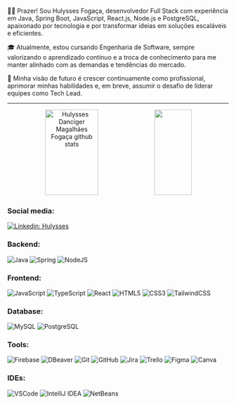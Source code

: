 <!--[![Typing SVG](https://readme-typing-svg.herokuapp.com/?color=00bfbf&size=35&center=true&vCenter=true&width=1000&lines=Hello,+My+name+is+Hulysses+Danciger+Magalhães+Fogaça;I+study+software+engineering+at+FAG;Be+Welcome!+:%29)](https://git.io/typing-svg) -->

👋🏻 Prazer! Sou Hulysses Fogaça, desenvolvedor Full Stack com experiência em Java, Spring Boot, JavaScript, React.js, Node.js e PostgreSQL, apaixonado por tecnologia e por transformar ideias em soluções escaláveis e eficientes.

🎓 Atualmente, estou cursando Engenharia de Software, sempre valorizando o aprendizado contínuo e a troca de conhecimento para me manter alinhado com as demandas e tendências do mercado.

🥇 Minha visão de futuro é crescer continuamente como profissional, aprimorar minhas habilidades e, em breve, assumir o desafio de liderar equipes como Tech Lead.

<hr>

<div align="center">  
  <img width="49%" height="195px" src="https://github-readme-stats.vercel.app/api?username=hulysses&show_icons=true&count_private=true&hide_border=true&title_color=00bfbf&icon_color=00bfbf&text_color=c9d1d9&bg_color=0d1117" alt="Hulysses Danciger Magalhães Fogaça github stats" /> 
  <img width="41%" height="195px" src="https://github-readme-stats.vercel.app/api/top-langs/?username=hulysses&layout=compact&hide_border=true&title_color=00bfbf&text_color=00bfbf&bg_color=0d1117" />
</div>

<!--- <p align="center">
  <img src="https://github-profile-trophy.vercel.app/?username=hulysses&theme=dracula&row=2&no-bg=true&column=3&margin-w=15&margin-h=15" />
</p> --->

### Social media:
[![Linkedin: Hulysses](https://img.shields.io/badge/-Linkedin-blue?style=flat&logo=Linkedin&logoColor=white&link=https://www.linkedin.com/in/hulysses/)](https://www.linkedin.com/in/hulysses/)
    
### Backend:
![Java](https://img.shields.io/badge/java-%23ED8B00.svg?style=flat&logo=openjdk&logoColor=white)
![Spring](https://img.shields.io/badge/-Spring-6DB33F?style=flat&logo=spring&logoColor=white)
![NodeJS](https://img.shields.io/badge/node.js-6DA55F?style=flat&logo=node.js&logoColor=white)

### Frontend:
![JavaScript](https://img.shields.io/badge/-JavaScript-F7DF1E?style=flat&logo=javascript&logoColor=black)
![TypeScript](https://img.shields.io/badge/typescript-%23007ACC.svg?style=flat&logo=typescript&logoColor=white)
![React](https://img.shields.io/badge/-React-61DAFB?style=flat&logo=react&logoColor=black)
![HTML5](https://img.shields.io/badge/-HTML5-E34F26?style=flat&logo=html5&logoColor=white)
![CSS3](https://img.shields.io/badge/-CSS3-1572B6?style=flat&logo=css3)
![TailwindCSS](https://img.shields.io/badge/tailwindcss-%2338B2AC.svg?style=flat&logo=tailwind-css&logoColor=white)

### Database:
![MySQL](https://img.shields.io/badge/-MySQL-4479A1?style=flat&logo=mysql&logoColor=white)
![PostgreSQL](https://img.shields.io/badge/-PostgreSQL-4169E1?style=flat&logo=postgresql&logoColor=white)

### Tools:
![Firebase](https://img.shields.io/badge/Firebase-DD2C00?style=flat&logo=firebase&logoColor=white)
![DBeaver](https://img.shields.io/badge/DBeaver-382923?style=flat&logo=dbeaver&logoColor=white)
![Git](https://img.shields.io/badge/-Git-black?style=flat&logo=git)
![GitHub](https://img.shields.io/badge/-GitHub-181717?style=flat&logo=github)
![Jira](https://img.shields.io/badge/-JIRA-0052CC?style=flat&logo=jira)
![Trello](https://img.shields.io/badge/Trello-%23026AA7.svg?style=flat&logo=Trello&logoColor=white)
![Figma](https://img.shields.io/badge/-figma-F24E1E?style=flat&logo=figma&logoColor=white)
![Canva](https://img.shields.io/badge/Canva-%2300C4CC.svg?style=flat&logo=Canva&logoColor=white)

### IDEs:
![VSCode](https://img.shields.io/badge/-VSCode-007ACC?style=flat&logo=visual-studio-code&logoColor=white)
![IntelliJ IDEA](https://img.shields.io/badge/IntelliJIDEA-000000.svg?style=flat&logo=intellij-idea&logoColor=white)
![NetBeans](https://img.shields.io/badge/-NetBeans-1B6AC6?style=flat&logo=apachenetbeanside&logoColor=white)
